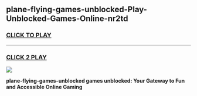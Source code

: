 
## plane-flying-games-unblocked-Play-Unblocked-Games-Online-nr2td
<h3>
<a href="https://premium76.site?title=plane-flying-games-unblocked&ref=24A">CLICK TO PLAY</a></h3>
<hr>

<h3>
<a href="https://premium76.site?title=plane-flying-games-unblocked&ref=24A">CLICK 2 PLAY</a>
  
</h3>

<a href="https://premium76.site?title=plane-flying-games-unblocked&ref=24A"><img src="https://clearcache.store/games.png"></a>


**plane-flying-games-unblocked games unblocked: Your Gateway to Fun and Accessible Online Gaming**
